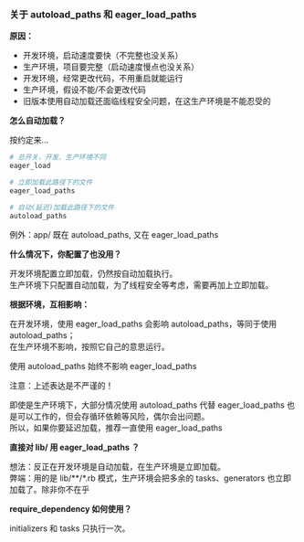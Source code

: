 
### 关于 autoload_paths 和 eager_load_paths

**原因：**

- 开发环境，启动速度要快（不完整也没关系）
- 生产环境，项目要完整（启动速度慢点也没关系）
- 开发环境，经常更改代码，不用重启就能运行
- 生产环境，假设不能/不会更改代码
- 旧版本使用自动加载还面临线程安全问题，在这生产环境是不能忍受的

**怎么自动加载？**

按约定来...

```ruby
# 总开关，开发、生产环境不同
eager_load
```

```ruby
# 立即加载此路径下的文件
eager_load_paths

# 自动(延迟)加载此路径下的文件
autoload_paths
```

例外：app/ 既在 autoload_paths, 又在 eager_load_paths

**什么情况下，你配置了也没用？**

开发环境配置立即加载，仍然按自动加载执行。
<br>
生产环境下只配置自动加载，为了线程安全等考虑，需要再加上立即加载。

**根据环境，互相影响：**

在开发环境，使用 eager_load_paths 会影响 autoload_paths，等同于使用 autoload_paths；
<br>
在生产环境不影响，按照它自己的意思运行。

使用 autoload_paths 始终不影响 eager_load_paths

注意：上述表达是不严谨的！

即使是生产环境下，大部分情况使用 autoload_paths  代替 eager_load_paths 也是可以工作的，但会存循环依赖等风险，偶尔会出问题。
<br>
所以，如果你要延迟加载，推荐一直使用 eager_load_paths

**直接对 lib/ 用 eager_load_paths ？**

想法：反正在开发环境是自动加载，在生产环境是立即加载。
<br>
弊端：用的是 lib/**/*.rb 模式，生产环境会把多余的 tasks、generators 也立即加载了。除非你不在乎

**require_dependency 如何使用？**

initializers 和 tasks 只执行一次。
